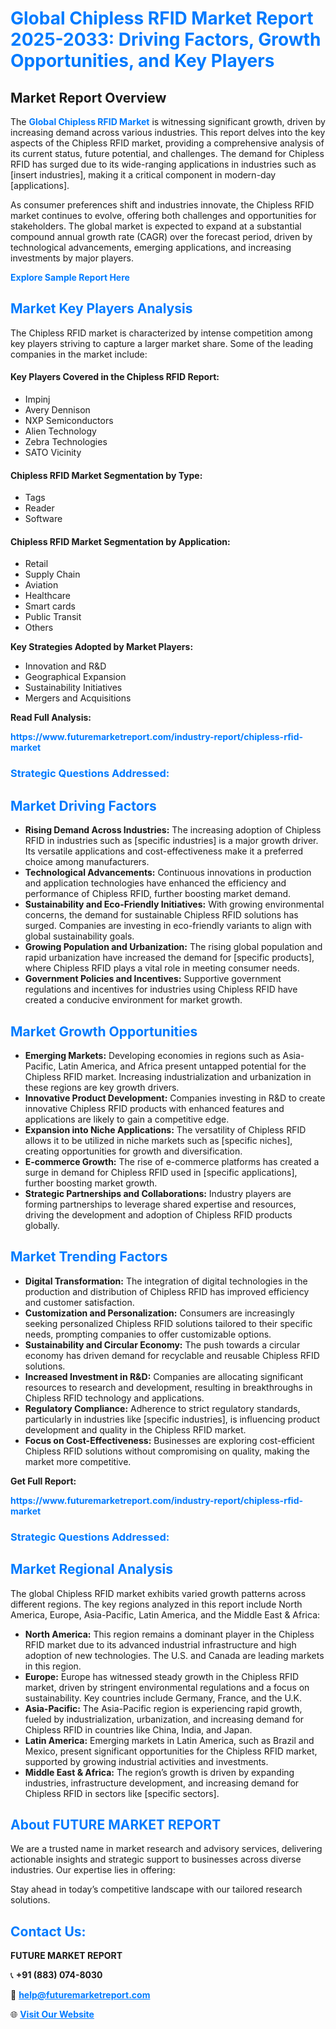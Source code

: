 <h1 style="color: #007BFF;">Global Chipless RFID Market Report 2025-2033: Driving Factors, Growth Opportunities, and Key Players</h1>

<section id="overview">
<h2>Market Report Overview</h2>
<p>The <a href="https://www.futuremarketreport.com/industry-report/chipless-rfid-market" style="color: #007BFF; text-decoration: none;"><strong>Global Chipless RFID Market</strong></a> is witnessing significant growth, driven by increasing demand across various industries. This report delves into the key aspects of the Chipless RFID market, providing a comprehensive analysis of its current status, future potential, and challenges. The demand for Chipless RFID has surged due to its wide-ranging applications in industries such as [insert industries], making it a critical component in modern-day [applications].</p>
<p>As consumer preferences shift and industries innovate, the Chipless RFID market continues to evolve, offering both challenges and opportunities for stakeholders. The global market is expected to expand at a substantial compound annual growth rate (CAGR) over the forecast period, driven by technological advancements, emerging applications, and increasing investments by major players.</p>
</section>

<section id="overview">
<p><a href="https://www.futuremarketreport.com/request-sample/reportId=116187" style="color: #007BFF; text-decoration: none;"><strong>Explore Sample Report Here</strong></a></p>
</section>

<section id="key-players">
<h2 style="color: #007BFF;">Market Key Players Analysis</h2>
<p>The Chipless RFID market is characterized by intense competition among key players striving to capture a larger market share. Some of the leading companies in the market include:</p>
<h4>Key Players Covered in the Chipless RFID Report:</h4>
<ul><li>Impinj</li><li>Avery Dennison</li><li>NXP Semiconductors</li><li>Alien Technology</li><li>Zebra Technologies</li><li>SATO Vicinity</li></ul>
<h4>Chipless RFID Market Segmentation by Type:</h4>
<ul><li>Tags</li><li>Reader</li><li>Software</li></ul>

<h4>Chipless RFID Market Segmentation by Application:</h4>
<ul><li>Retail</li><li>Supply Chain</li><li>Aviation</li><li>Healthcare</li><li>Smart cards</li><li>Public Transit</li><li>Others</li></ul>
<p><strong>Key Strategies Adopted by Market Players:</strong></p>
<ul>
<li>Innovation and R&D</li>
<li>Geographical Expansion</li>
<li>Sustainability Initiatives</li>
<li>Mergers and Acquisitions</li>
</ul>
</section>

<section>
<p><strong>Read Full Analysis: </strong></p><a href="https://www.futuremarketreport.com/industry-report/chipless-rfid-market" style="color: #007BFF; text-decoration: none;"><strong>https://www.futuremarketreport.com/industry-report/chipless-rfid-market</strong></a>
<h3 style="color: #007BFF;">Strategic Questions Addressed:</h3>
</section>

<section id="driving-factors">
<h2 style="color: #007BFF;">Market Driving Factors</h2>
<ul>
<li><strong>Rising Demand Across Industries:</strong> The increasing adoption of Chipless RFID in industries such as [specific industries] is a major growth driver. Its versatile applications and cost-effectiveness make it a preferred choice among manufacturers.</li>
<li><strong>Technological Advancements:</strong> Continuous innovations in production and application technologies have enhanced the efficiency and performance of Chipless RFID, further boosting market demand.</li>
<li><strong>Sustainability and Eco-Friendly Initiatives:</strong> With growing environmental concerns, the demand for sustainable Chipless RFID solutions has surged. Companies are investing in eco-friendly variants to align with global sustainability goals.</li>
<li><strong>Growing Population and Urbanization:</strong> The rising global population and rapid urbanization have increased the demand for [specific products], where Chipless RFID plays a vital role in meeting consumer needs.</li>
<li><strong>Government Policies and Incentives:</strong> Supportive government regulations and incentives for industries using Chipless RFID have created a conducive environment for market growth.</li>
</ul>
</section>

<section id="growth-opportunities">
<h2 style="color: #007BFF;">Market Growth Opportunities</h2>
<ul>
<li><strong>Emerging Markets:</strong> Developing economies in regions such as Asia-Pacific, Latin America, and Africa present untapped potential for the Chipless RFID market. Increasing industrialization and urbanization in these regions are key growth drivers.</li>
<li><strong>Innovative Product Development:</strong> Companies investing in R&D to create innovative Chipless RFID products with enhanced features and applications are likely to gain a competitive edge.</li>
<li><strong>Expansion into Niche Applications:</strong> The versatility of Chipless RFID allows it to be utilized in niche markets such as [specific niches], creating opportunities for growth and diversification.</li>
<li><strong>E-commerce Growth:</strong> The rise of e-commerce platforms has created a surge in demand for Chipless RFID used in [specific applications], further boosting market growth.</li>
<li><strong>Strategic Partnerships and Collaborations:</strong> Industry players are forming partnerships to leverage shared expertise and resources, driving the development and adoption of Chipless RFID products globally.</li>
</ul>
</section>

<section id="trending-factors">
<h2 style="color: #007BFF;">Market Trending Factors</h2>
<ul>
<li><strong>Digital Transformation:</strong> The integration of digital technologies in the production and distribution of Chipless RFID has improved efficiency and customer satisfaction.</li>
<li><strong>Customization and Personalization:</strong> Consumers are increasingly seeking personalized Chipless RFID solutions tailored to their specific needs, prompting companies to offer customizable options.</li>
<li><strong>Sustainability and Circular Economy:</strong> The push towards a circular economy has driven demand for recyclable and reusable Chipless RFID solutions.</li>
<li><strong>Increased Investment in R&D:</strong> Companies are allocating significant resources to research and development, resulting in breakthroughs in Chipless RFID technology and applications.</li>
<li><strong>Regulatory Compliance:</strong> Adherence to strict regulatory standards, particularly in industries like [specific industries], is influencing product development and quality in the Chipless RFID market.</li>
<li><strong>Focus on Cost-Effectiveness:</strong> Businesses are exploring cost-efficient Chipless RFID solutions without compromising on quality, making the market more competitive.</li>
</ul>
</section>

<section>
<p><strong>Get Full Report: </strong></p><a href="https://www.futuremarketreport.com/industry-report/chipless-rfid-market" style="color: #007BFF; text-decoration: none;"><strong>https://www.futuremarketreport.com/industry-report/chipless-rfid-market</strong></a>
<h3 style="color: #007BFF;">Strategic Questions Addressed:</h3>
</section>


<section id="regional-analysis">
<h2 style="color: #007BFF;">Market Regional Analysis</h2>
<p>The global Chipless RFID market exhibits varied growth patterns across different regions. The key regions analyzed in this report include North America, Europe, Asia-Pacific, Latin America, and the Middle East & Africa:</p>
<ul>
<li><strong>North America:</strong> This region remains a dominant player in the Chipless RFID market due to its advanced industrial infrastructure and high adoption of new technologies. The U.S. and Canada are leading markets in this region.</li>
<li><strong>Europe:</strong> Europe has witnessed steady growth in the Chipless RFID market, driven by stringent environmental regulations and a focus on sustainability. Key countries include Germany, France, and the U.K.</li>
<li><strong>Asia-Pacific:</strong> The Asia-Pacific region is experiencing rapid growth, fueled by industrialization, urbanization, and increasing demand for Chipless RFID in countries like China, India, and Japan.</li>
<li><strong>Latin America:</strong> Emerging markets in Latin America, such as Brazil and Mexico, present significant opportunities for the Chipless RFID market, supported by growing industrial activities and investments.</li>
<li><strong>Middle East & Africa:</strong> The region’s growth is driven by expanding industries, infrastructure development, and increasing demand for Chipless RFID in sectors like [specific sectors].</li>
</ul>
</section>

<footer>
<h2 style="color: #007BFF;">About FUTURE MARKET REPORT</h2>
<p>We are a trusted name in market research and advisory services, delivering actionable insights and strategic support to businesses across diverse industries. Our expertise lies in offering:</p>

<p>Stay ahead in today’s competitive landscape with our tailored research solutions.</p>

<h2 style="color: #007BFF;">Contact Us:</h2>
<p><strong>FUTURE MARKET REPORT</strong></p>
<p>📞 <strong>+91 (883) 074-8030</strong></p>
<p>📧 <strong><a href="mailto:help@futuremarketreport.com" style="color: #007BFF;">help@futuremarketreport.com</a></strong></p>
<p>🌐 <strong><a href="https://www.futuremarketreport.com/" style="color: #007BFF;">Visit Our Website</a></strong></p>
</footer>